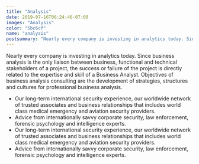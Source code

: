 ```yaml
---
title: "Analysis"
date: 2019-07-16T06:24:46-07:00
images: "Analysis"
color: "5bc6cf"
name: "analysis"
postsummary: "Nearly every company is investing in analytics today. Since business analysis is the only liaison between business, functional and technical stakeholders of a project, the success or failure of the project is directly related to the expertise and skill of a Business Analyst."
---
```

Nearly every company is investing in analytics today. Since business analysis is the only liaison between business, functional and technical stakeholders of a project, the success or failure of the project is directly related to the expertise and skill of a Business Analyst. Objectives of business analysis consulting are the development of strategies, structures and cultures for professional business analysis.

* Our long-term international security experience, our worldwide network of trusted associates and business relationships that includes world class medical emergency and aviation security providers.
* Advice from internationally savvy corporate security, law enforcement, forensic psychology and intelligence experts.
* Our long-term international security experience, our worldwide network of trusted associates and business relationships that includes world class medical emergency and aviation security providers.
* Advice from internationally savvy corporate security, law enforcement, forensic psychology and intelligence experts.
